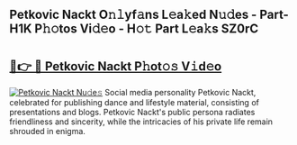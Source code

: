 ## Petkovic Nackt O𝚗𝚕yf𝚊ns L𝚎a𝚔ed N𝚞𝚍es - Part-H1K P𝚑𝚘tos Vi𝚍𝚎o - H𝚘𝚝 Part L𝚎a𝚔s SZ0rC

# <h2><a href="http://kfaz57c.oniu.top/?m=Petkovic+Nackt">🔗👉 🔴 Petkovic Nackt P𝚑ot𝚘𝚜 V𝚒d𝚎o</a></h2>

[![Petkovic Nackt Nu𝚍e𝚜](https://i.imgur.com/0qMVB7G.gif)](http://kfaz57c.oniu.top/?m=Petkovic+Nackt)
Social media personality Petkovic Nackt, celebrated for publishing dance and lifestyle material, consisting of presentations and blogs. Petkovic Nackt's public persona radiates friendliness and sincerity, while the intricacies of his private life remain shrouded in enigma.  
